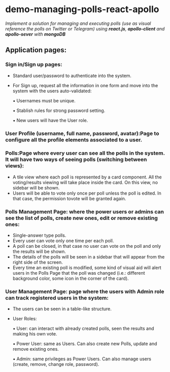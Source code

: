 # demo-managing-polls-react-apollo

_Implement a solution for managing and executing polls (use as visual reference the polls
on Twitter or Telegram) using **react.js**, **apollo-client** and **apollo-sever** with **mongoDB**_

## Application pages:
### Sign in/Sign up pages:
- Standard user/password to authenticate into the system.
- For Sign up, request all the information in one form and move into the system with the users auto-validated:

  ▪ Usernames must be unique.
  
  ▪ Stablish rules for strong password setting.
  
  ▪ New users will have the User role.

### User Profile (username, full name, password, avatar):Page to configure all the profile elements associated to a user.

### Polls:Page where every user can see all the polls in the system. It will have two ways of seeing polls (switching between views):
- A tile view where each poll is represented by a card component. All the voting/results viewing will take place inside the card. On this view, no sidebar will be shown.
- Users will be able to vote only once per poll unless the poll is edited. In that case, the permission tovote will be granted again.

### Polls Management Page: where the power users or admins can see the list of polls, create new ones, edit or  remove existing ones:
- Single-answer type polls.
- Every user can vote only one time per each poll.
- A poll can be closed, in that case no user can vote on the poll and only the results will be shown.
- The details of the polls will be seen in a sidebar that will appear from the right side of the screen.
- Every time an existing poll is modified, some kind of visual aid will alert users in the Polls Page that the poll was changed (i.e.: different background color, some icon in the corner of the card).

### User Management Page: page where the users with Admin role can track registered users in the system:
- The users can be seen in a table-like structure.
- User Roles:
  
  ▪ User: can interact with already created polls, seen the results and making his own vote.

  ▪ Power User: same as Users. Can also create new Polls, update and remove existing ones.
  
  ▪ Admin: same privileges as Power Users. Can also manage users (create, remove, change role, password).
  

